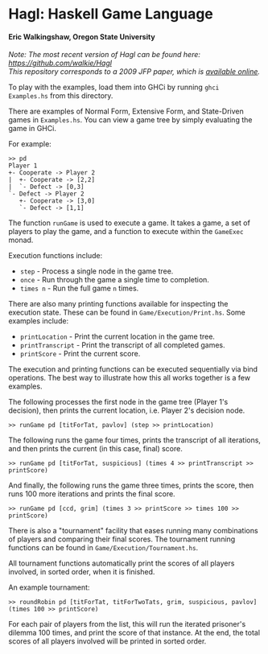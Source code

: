 # Hagl: Haskell Game Language 
#### Eric Walkingshaw, Oregon State University

*Note: The most recent version of Hagl can be found here: https://github.com/walkie/Hagl*  
*This repository corresponds to a 2009 JFP paper, which is
[available online](http://web.engr.oregonstate.edu/~walkiner/papers/Hagl_JFP09.pdf).*

To play with the examples, load them into GHCi by running `ghci Examples.hs`
from this directory.

There are examples of Normal Form, Extensive Form, and State-Driven games in
`Examples.hs`.  You can view a game tree by simply evaluating the game in GHCi.

For example:

    >> pd
    Player 1
    +- Cooperate -> Player 2
    |  +- Cooperate -> [2,2]
    |  `- Defect -> [0,3]
    `- Defect -> Player 2
       +- Cooperate -> [3,0]
       `- Defect -> [1,1]

The function `runGame` is used to execute a game.  It takes a game, a set of
players to play the game, and a function to execute within the `GameExec`
monad.

Execution functions include:

 * `step` - Process a single node in the game tree.
 * `once` - Run through the game a single time to completion.
 * `times n` - Run the full game `n` times.

There are also many printing functions available for inspecting the execution
state.  These can be found in `Game/Execution/Print.hs`.  Some examples
include:

 * `printLocation` - Print the current location in the game tree.
 * `printTranscript` - Print the transcript of all completed games.
 * `printScore` - Print the current score.

The execution and printing functions can be executed sequentially via bind
operations.  The best way to illustrate how this all works together is a few
examples.

The following processes the first node in the game tree (Player 1's decision),
then prints the current location, i.e. Player 2's decision node.
    
    >> runGame pd [titForTat, pavlov] (step >> printLocation)

The following runs the game four times, prints the transcript of all
iterations, and then prints the current (in this case, final) score.

    >> runGame pd [titForTat, suspicious] (times 4 >> printTranscript >> printScore)

And finally, the following runs the game three times, prints the score, then
runs 100 more iterations and prints the final score.

    >> runGame pd [ccd, grim] (times 3 >> printScore >> times 100 >> printScore)

There is also a "tournament" facility that eases running many combinations of
players and comparing their final scores.  The tournament running functions
can be found in `Game/Execution/Tournament.hs`.

All tournament functions automatically print the scores of all players
involved, in sorted order, when it is finished.

An example tournament:

    >> roundRobin pd [titForTat, titForTwoTats, grim, suspicious, pavlov] (times 100 >> printScore)

For each pair of players from the list, this will run the iterated prisoner's
dilemma 100 times, and print the score of that instance.  At the end, the
total scores of all players involved will be printed in sorted order.
